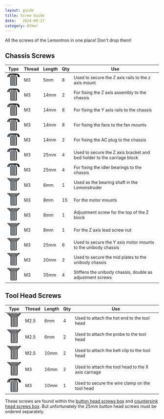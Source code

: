 ```yaml
---
layout: guide
title: Screw Guide
date:   2024-09-17
category: Other
---
```


All the screws of the Lemontron in one place! Don't drop them!

## Chassis Screws

| Type                                          | Thread | Length | Qty | Use                                                                    |
|-----------------------------------------------|--------|--------|-----|------------------------------------------------------------------------|
| ![Button Head](/assets/icons/button-head.png) | M3     | 5mm    | 8   | Used to secure the Z axis rails to the z axis mount                    |
| ![Button Head](/assets/icons/button-head.png) | M3     | 14mm   | 2   | For fixing the Z axis assembly to the chassis                          |
| ![Button Head](/assets/icons/button-head.png) | M3     | 14mm   | 8   | For fixing the Y axis rails to the chassis                             |
| ![Button Head](/assets/icons/button-head.png) | M3     | 14mm   | 8   | For fixing the fans to the fan mounts                                  |
| ![Button Head](/assets/icons/button-head.png) | M3     | 14mm   | 2   | For fixing the AC plug to the chassis                                  |
| ![Button Head](/assets/icons/button-head.png) | M3     | 25mm   | 4   | Used to secure the Z axis bracket and bed holder to the carriage block |
| ![Button Head](/assets/icons/button-head.png) | M3     | 25mm   | 4   | For fixing the idler bearings to the chassis                           |
| ![Countersunk](/assets/icons/countersunk.png) | M3     | 6mm    | 1   | Used as the bearing shaft in the Lemonstruder                          |
| ![Countersunk](/assets/icons/countersunk.png) | M3     | 8mm    | 15  | For the motor mounts                                                   |
| ![Countersunk](/assets/icons/countersunk.png) | M3     | 8mm    | 1   | Adjustment screw for the top of the Z block                            |
| ![Countersunk](/assets/icons/countersunk.png) | M3     | 8mm    | 1   | For the Z axis lead screw nut                                          |
| ![Countersunk](/assets/icons/countersunk.png) | M3     | 25mm   | 6   | Used to secure the Y axis motor mounts to the unibody chassis          |
| ![Countersunk](/assets/icons/countersunk.png) | M3     | 20mm   | 2   | Used to secure the mid plates to the unibody chassis                   |
| ![Countersunk](/assets/icons/countersunk.png) | M3     | 35mm   | 4   | Stiffens the unibody chassis, double as adjustment screws              |

## Tool Head Screws

| Type                                          | Thread | Length | Qty | Use                                                 |
|-----------------------------------------------|--------|--------|-----|-----------------------------------------------------|
| ![Countersunk](/assets/icons/countersunk.png) | M2.5   | 6mm    | 4   | Used to attach the hot end to the tool head         |
| ![Countersunk](/assets/icons/countersunk.png) | M2.5   | 6mm    | 2   | Used to attach the probe to the tool head           |
| ![Countersunk](/assets/icons/countersunk.png) | M2.5   | 10mm   | 2   | Used to attach the belt clip to the tool head       |
| ![Countersunk](/assets/icons/countersunk.png) | M3     | 16mm   | 2   | Used to attach the tool head to the X axis carriage |
| ![Button Head](/assets/icons/button-head.png) | M3     | 10mm   | 1   | Used to secure the wire clamp on the tool head      |

These screws are found within the [button head screws box](/guides/bom/m3-button-head/)
and [countersink head screws box](/guides/bom/m3-countersunk/). But unfortunately the 25mm button head screws must be
ordered separately.